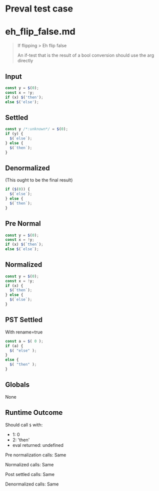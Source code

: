 # Preval test case

# eh_flip_false.md

> If flipping > Eh flip false
>
> An if-test that is the result of a bool conversion should use the arg directly

## Input

`````js filename=intro
const y = $(0);
const x = !y;
if (x) $('then');
else $('else');
`````

## Settled


`````js filename=intro
const y /*:unknown*/ = $(0);
if (y) {
  $(`else`);
} else {
  $(`then`);
}
`````

## Denormalized
(This ought to be the final result)

`````js filename=intro
if ($(0)) {
  $(`else`);
} else {
  $(`then`);
}
`````

## Pre Normal


`````js filename=intro
const y = $(0);
const x = !y;
if (x) $(`then`);
else $(`else`);
`````

## Normalized


`````js filename=intro
const y = $(0);
const x = !y;
if (x) {
  $(`then`);
} else {
  $(`else`);
}
`````

## PST Settled
With rename=true

`````js filename=intro
const a = $( 0 );
if (a) {
  $( "else" );
}
else {
  $( "then" );
}
`````

## Globals

None

## Runtime Outcome

Should call `$` with:
 - 1: 0
 - 2: 'then'
 - eval returned: undefined

Pre normalization calls: Same

Normalized calls: Same

Post settled calls: Same

Denormalized calls: Same
